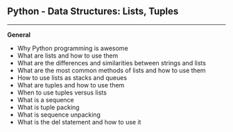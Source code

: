 <h2>Python - Data Structures: Lists, Tuples</h2>
<hr>
<b>General</b>
<p>
<ul>
  <li>Why Python programming is awesome
</li>
  <li>What are lists and how to use them
</li>
  <li>What are the differences and similarities between strings and lists
</li>
  <li>What are the most common methods of lists and how to use them
</li>
  <li>How to use lists as stacks and queues
</li>
  <li>What are tuples and how to use them
</li>
  <li>When to use tuples versus lists
</li>
  <li>What is a sequence
</li>
  <li>What is tuple packing
</li>
  <li>What is sequence unpacking
</li>
  <li>What is the del statement and how to use it  
</li>  
</ul>
</p>
